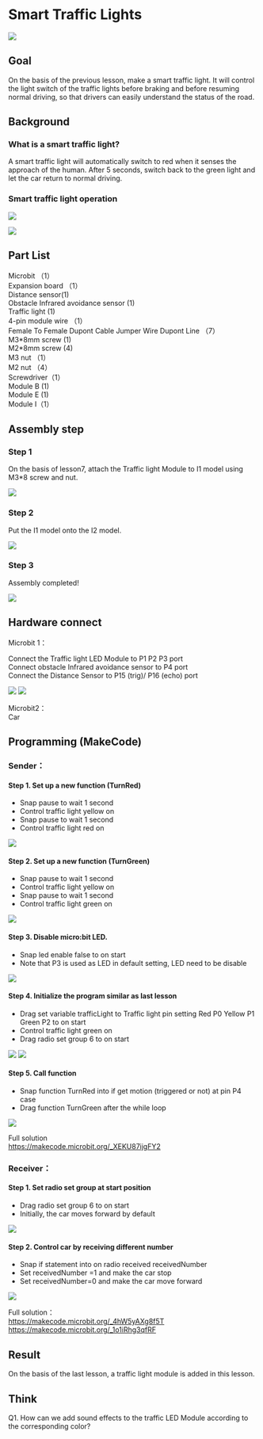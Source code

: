 # Smart Traffic Lights
![](picture/8/8_1.png)

## Goal
<P>
On the basis of the previous lesson, make a smart traffic light. It will control the light switch of the traffic lights before braking and before resuming normal driving, so that drivers can easily understand the status of the road.
<P>

## Background

### What is a smart traffic light? 
<P>
A smart traffic light will automatically switch to red when it senses the approach of the human. After 5 seconds, switch back to the green light and let the car return to normal driving.
<P>

### Smart traffic light operation 
 
![](picture/8/8_2.png)

![](picture/8/8_4.png)


## Part List 
<P>
Microbit （1）<BR>
Expansion board （1）<BR>
Distance sensor(1)<BR>
Obstacle Infrared avoidance sensor  (1)<BR>
Traffic light  (1)<BR>
4-pin module wire （1）<BR>
Female To Female Dupont Cable Jumper Wire Dupont Line  （7）<BR>
M3*8mm screw (1)<BR>
M2*8mm screw (4)<BR>
M3 nut （1）<BR>
M2 nut （4）<BR>
Screwdriver（1）<BR>
Module B (1)<BR>
Module E (1)<BR>
Module I（1）<BR>
<P>

## Assembly step 

### Step 1 
<P>
On the basis of lesson7, attach the Traffic light Module to I1 model using M3*8 screw and nut. 
<P>

 
![](picture/8/8_6.png)

### Step 2 
<P>
Put the I1 model onto the I2 model. 
<P>
 
![](picture/8/8_7.png)

### Step 3 
<P>
Assembly completed! 
<P>
 
![](picture/8/8_8.png)

## Hardware connect 
<P>
Microbit 1：
<P>
<P>
Connect the Traffic light LED Module to P1 P2 P3 port<BR>
Connect obstacle Infrared avoidance sensor to P4 port<BR>
Connect the Distance Sensor to P15 (trig)/ P16 (echo) port<BR>
<P>

![](picture/8/ch8pic.png) 
![](picture/8/8_9.jpg)
<BR>
<P>
Microbit2：<BR>
Car
<P>

## Programming (MakeCode) 
### Sender：
#### Step 1. Set up a new function (TurnRed) 
+ Snap pause to wait 1 second 
+ Control traffic light yellow on 
+ Snap pause to wait 1 second 
+ Control traffic light red on
 
![](picture/8/8_10.png)

#### Step 2. Set up a new function (TurnGreen) 
+ Snap pause to wait 1 second 
+ Control traffic light yellow on 
+ Snap pause to wait 1 second 
+ Control traffic light green on
 
![](picture/8/8_12.png)

#### Step 3. Disable micro:bit LED. 
+ Snap led enable false to on start  
+ Note that P3 is used as LED in default setting, LED need to be disable 
 
![](picture/8/8_14.png)


#### Step 4. Initialize the program  similar as last lesson
+ Drag set variable trafficLight to Traffic light pin setting Red P0 Yellow P1 Green P2 to on start 
+ Control traffic light green on 
+ Drag radio set group 6 to on start   
 
![](picture/8/8_16.png)
![](picture/8/8_18.png)

#### Step 5. Call function 
+ Snap function TurnRed into if get motion (triggered or not) at pin P4 case 
+ Drag function TurnGreen after the while loop 
  
![](picture/8/8_20.png)
<P>
Full solution<BR>
<a href="https://makecode.microbit.org/_XEKU87ijgFY2">https://makecode.microbit.org/_XEKU87ijgFY2</a>
<P>
 
### Receiver：
#### Step 1. Set radio set group at start position 
+ Drag radio set group 6 to on start  
+ Initially, the car  moves forward by default
 
![](picture/8/8_22.png)


#### Step 2. Control car by receiving different number 
+ Snap if statement into on radio received receivedNumber 
+ Set receivedNumber =1 and make the car stop 
+ Set receivedNumber=0 and make the car move forward 

![](picture/8/8_24.png)

<P>
Full solution：<BR>
<a href="https://makecode.microbit.org/_4hW5yAXg8f5T">https://makecode.microbit.org/_4hW5yAXg8f5T</a><BR>
<a href="https://makecode.microbit.org/_1o1iRhg3qfRF">https://makecode.microbit.org/_1o1iRhg3qfRF</a>
<P>

## Result
<P>
On the basis of the last lesson, a traffic light module is added in this lesson. 
<P>

 
## Think 
<P>
Q1. How can we add sound effects to the traffic LED Module according to the corresponding color?
<P>
